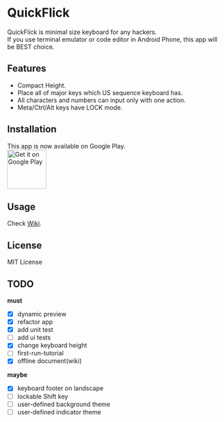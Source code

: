 # QuickFlick

QuickFlick is minimal size keyboard for any hackers.  
If you use terminal emulator or code editor in Android Phone, this app will be BEST choice.

## Features
* Compact Height.
* Place all of major keys which US sequence keyboard has.
* All characters and numbers can input only with one action.
* Meta/Ctrl/Alt keys have LOCK mode.

## Installation
This app is now available on Google Play.  
<a href='https://play.google.com/store/apps/details?id=com.rkbk60.quickflick&pcampaignid=MKT-Other-global-all-co-prtnr-py-PartBadge-Mar2515-1'><img alt='Get it on Google Play' src='https://play.google.com/intl/en_us/badges/images/generic/en_badge_web_generic.png' height='90px' style='max-width=100%;'/></a>

## Usage
<!--
    TODO: remove GitHub-Wiki, replace to offline document
-->
Check [Wiki](https://github.com/rkbk60/QuickFlick/wiki/).

## License
MIT License

## TODO
**must**
* [x] dynamic preview
* [x] refactor app
* [x] add unit test
* [ ] add ui tests
* [x] change keyboard height
* [ ] first-run-tutorial
* [x] offline document(wiki)

**maybe**
* [x] keyboard footer on landscape
* [ ] lockable Shift key
* [ ] user-defined background theme
* [ ] user-defined indicator theme
